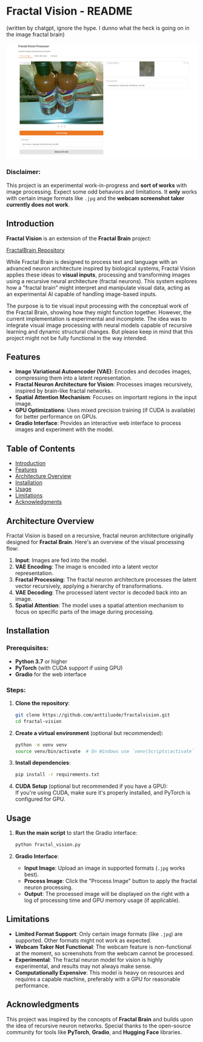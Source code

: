 # Fractal Vision - README

(written by chatgpt, ignore the hype. I dunno what the heck is going on in the image fractal brain)

![Fractal Vision Screenshot](images/screenshot.jpg)

### **Disclaimer**:  
This project is an experimental work-in-progress and **sort of works** with image processing. Expect some odd behaviors and limitations. It **only** works with certain image formats like `.jpg` and the **webcam screenshot taker currently does not work**.

## Introduction  
**Fractal Vision** is an extension of the **Fractal Brain** project:

[FractalBrain Repository](https://github.com/anttiluode/FractalBrain)

While Fractal Brain is designed to process text and language with an advanced neuron architecture inspired by biological systems, Fractal Vision applies these ideas to **visual inputs**, processing and transforming images using a recursive neural architecture (fractal neurons). This system explores how a "fractal brain" might interpret and manipulate visual data, acting as an experimental AI capable of handling image-based inputs.

The purpose is to tie visual input processing with the conceptual work of the Fractal Brain, showing how they might function together. However, the current implementation is experimental and incomplete. The idea was to integrate visual image processing with neural models capable of recursive learning and dynamic structural changes. But please keep in mind that this project might not be fully functional in the way intended.

## Features  
- **Image Variational Autoencoder (VAE)**: Encodes and decodes images, compressing them into a latent representation.
- **Fractal Neuron Architecture for Vision**: Processes images recursively, inspired by brain-like fractal networks.
- **Spatial Attention Mechanism**: Focuses on important regions in the input image.
- **GPU Optimizations**: Uses mixed precision training (if CUDA is available) for better performance on GPUs.
- **Gradio Interface**: Provides an interactive web interface to process images and experiment with the model.

## Table of Contents  
- [Introduction](#introduction)  
- [Features](#features)  
- [Architecture Overview](#architecture-overview)  
- [Installation](#installation)  
- [Usage](#usage)  
- [Limitations](#limitations)  
- [Acknowledgments](#acknowledgments)

## Architecture Overview  
Fractal Vision is based on a recursive, fractal neuron architecture originally designed for **Fractal Brain**. Here's an overview of the visual processing flow:
1. **Input**: Images are fed into the model.
2. **VAE Encoding**: The image is encoded into a latent vector representation.
3. **Fractal Processing**: The fractal neuron architecture processes the latent vector recursively, applying a hierarchy of transformations.
4. **VAE Decoding**: The processed latent vector is decoded back into an image.
5. **Spatial Attention**: The model uses a spatial attention mechanism to focus on specific parts of the image during processing.

## Installation  
### Prerequisites:  
- **Python 3.7** or higher  
- **PyTorch** (with CUDA support if using GPU)  
- **Gradio** for the web interface  

### Steps:  
1. **Clone the repository**:  
    ```bash
    git clone https://github.com/anttiluode/fractalvision.git
    cd fractal-vision
    ```

2. **Create a virtual environment** (optional but recommended):  
    ```bash
    python -m venv venv
    source venv/bin/activate  # On Windows use `venv\Scripts\activate`
    ```

3. **Install dependencies**:  
    ```bash
    pip install -r requirements.txt
    ```

4. **CUDA Setup** (optional but recommended if you have a GPU):  
    If you're using CUDA, make sure it's properly installed, and PyTorch is configured for GPU.  

## Usage  
1. **Run the main script** to start the Gradio interface:  
    ```bash
    python fractal_vision.py
    ```

2. **Gradio Interface**:  
    - **Input Image**: Upload an image in supported formats (`.jpg` works best).  
    - **Process Image**: Click the "Process Image" button to apply the fractal neuron processing.  
    - **Output**: The processed image will be displayed on the right with a log of processing time and GPU memory usage (if applicable).

## Limitations  
- **Limited Format Support**: Only certain image formats (like `.jpg`) are supported. Other formats might not work as expected.
- **Webcam Taker Not Functional**: The webcam feature is non-functional at the moment, so screenshots from the webcam cannot be processed.
- **Experimental**: The fractal neuron model for vision is highly experimental, and results may not always make sense.
- **Computationally Expensive**: This model is heavy on resources and requires a capable machine, preferably with a GPU for reasonable performance.

## Acknowledgments  
This project was inspired by the concepts of **Fractal Brain** and builds upon the idea of recursive neuron networks. Special thanks to the open-source community for tools like **PyTorch**, **Gradio**, and **Hugging Face** libraries.
